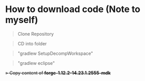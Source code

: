 # How to download code (Note to myself)
> Clone Repository

> CD into folder

> "gradlew SetupDecompWorkspace"

> "gradlew eclipse"

~~> Copy content of **forge-1.12.2-14.23.1.2555-mdk**~~
